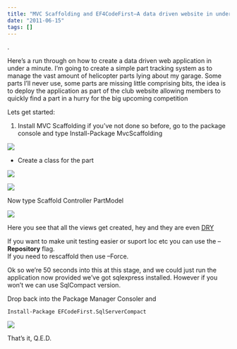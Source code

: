 ```yaml
---
title: "MVC Scaffolding and EF4CodeFirst–A data driven website in under a minute!"
date: "2011-06-15"
tags: []
---
```


.

Here’s a run through on how to create a data driven web application in under a minute. I’m going to create a simple part tracking system as to manage the vast amount of helicopter parts lying about my garage. Some parts I’ll never use, some parts are missing little comprising bits, the idea is to deploy the application as part of the club website allowing members to quickly find a part in a hurry for the big upcoming competition

Lets get started: 

1) Install MVC Scaffolding if you’ve not done so before, go to the package console and type Install-Package MvcScaffolding

![](/images//blog/image.axd?picture=image_thumb_54.png)

  * Create a class for the part 

![](/images//blog/image.axd?picture=image_thumb_55.png)

![](/images//blog/image.axd?picture=image_thumb_56.png)

Now type Scaffold Controller PartModel

![](/images//blog/image.axd?picture=image_thumb_57.png)

Here you see that all the views get created, hey and they are even [DRY](/blog/post/2011/02/09/DRY-out-your-MVC-Views.aspx)

If you want to make unit testing easier or suport Ioc etc you can use the –**Repository** flag.  
If you need to rescaffold then use –Force.

Ok so we’re 50 seconds into this at this stage, and we could just run the application now provided we’ve got sqlexpress installed. However if you won’t we can use SqlCompact version.

Drop back into the Package Manager Consoler and 

    Install-Package EFCodeFirst.SqlServerCompact

![](/images//blog/image.axd?picture=image_thumb_58.png)

That’s it, Q.E.D.

